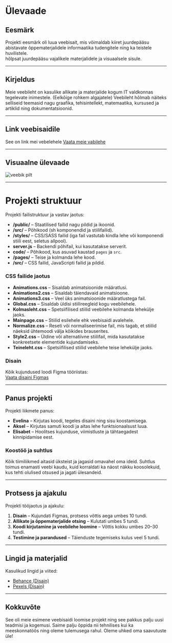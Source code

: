 # Ülevaade

## Eesmärk

Projekti eesmärk oli luua veebisait, mis võimaldab kiiret juurdepääsu abistavate õppematerjalidele informaatika tudengitele ning ka teistele huvilistele.  
 hõlpsat juurdepääsu vajalikele materjalidele ja visuaalsele sisule.

---

## Kirjeldus

Meie veebileht on kasulike allikate ja materjalide kogum IT valdkonnas tegelevate inimestele. (Eelkõige rohkem algajatele) Veebileht hõlmab näiteks selliseid teemasid nagu graafika, tehisintellekt, matemaatika, kursused ja artiklid ning dokumentatsioonid.

---

## Link veebisaidile

See on link mei vebelehele
[Vaata meie vabilehe](https://kodu.ut.ee/~nodapera/Veebik/code/landing.html)

---

## Visuaalne ülevaade

![veebik pilt](https://github.com/Aksel-SJ/Veebik/blob/main/disain/veebik_pilt.png)

---

# Projekti struktuur

Projekti failistruktuur ja vastav jaotus:

- **/public/** – Staatilised failid nagu pildid ja ikoonid.
- **/src/** – Põhikood (sh komponendid ja stiilifailid).
- **/styles/** – CSS/SASS failid (iga fail vastutab kindla lehe või komponendi stiili eest, seletus allpool).
- **server.js** – Backendi põhifail, kui kasutatakse serverit.
- **code/** – Põhikood, kus asuvad kaustad `pages` ja `src`.
- **/pages/** – Teise ja kolmanda lehe kood.
- **/src/** – CSS failid, JavaScripti failid ja pildid.

### CSS failide jaotus
- **Animations.css** – Sisaldab animatsioonide määratlusi.
- **Animations2.css** – Sisaldab täiendavaid animatsioone.
- **Animations3.css** – Veel üks animatsioonide määratlustega fail.
- **Global.css** – Sisaldab üldisi stiilireegleid kogu veebilehele.
- **Kolmasleht.css** – Spetsiifilised stiilid veebilehe kolmanda lehekülje jaoks.
- **Mainpage.css** – Stiilid esilehele ehk veebisaidi avalehele.
- **Normalize.css** – Reseti või normaliseerimise fail, mis tagab, et stiilid näeksid ühtemoodi välja kõikides brauserites.
- **Style2.css** – Üldine või alternatiivne stiilifail, mida kasutatakse konkreetsete elementide kujundamiseks.
- **Teineleht.css** – Spetsiifilised stiilid veebilehe teise lehekülje jaoks.

### Disain
Kõik kujundused loodi Figma tööriistas:  
[Vaata disaini Figmas](https://www.figma.com/design/4udAN2ROjOxmoiSN7wqk0S/Untitled?node-id=82-116&node-type=frame)

---

## Panus projekti
Projekti liikmete panus:

- **Evelina** – Kirjutas koodi, tegeles disaini ning sisu koostamisega.
- **Aksel** – Kirjutas samuti koodi ja aitas lehe funktsionaalsust luua.
- **Elisabet** – Hoolitses kujunduse, viimistluste ja tähtaegadest kinnipidamise eest.

### Koostöö ja suhtlus
Kõik tiimiliikmed aitasid üksteist ja jagasid omavahel oma ideid. Suhtlus toimus enamasti veebi kaudu, kuid korraldati ka näost näkku koosolekuid, kus tehti olulised otsused ja jagati ülesandeid.

---

## Protsess ja ajakulu
Projekti tööjaotus ja ajakulu:

1. **Disain** – Kujundati Figmas, protsess võttis aega umbes 10 tundi.
2. **Allikate ja õppematerjalide otsing** – Kulutati umbes 5 tundi.
3. **Koodi kirjutamine ja veebilehe loomine** – Võttis kokku umbes 20–30 tundi.
4. **Testimine ja parandused** – Täienduste tegemiseks kulus veel 5 tundi.

---

## Lingid ja materjalid
Kasulikud lingid ja viited:

- [Behance (Disain)](https://www.behance.net/search/projects/Free%20Assets#)
- [Pexels (Disain)](https://www.pexels.com/)

---

## Kokkuvõte
See oli meie esimene veebisaidi loomise projekt ning see pakkus palju uusi teadmisi ja kogemusi. Saime palju õppida nii tehnilises kui ka meeskonnatöös ning oleme tulemusega rahul. Oleme uhked oma saavutuste üle!